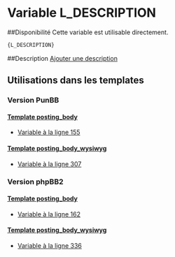 # Variable L_DESCRIPTION

##Disponibilité
Cette variable est utilisable directement.

```html
{L_DESCRIPTION}
```

##Description
[Ajouter une description](https://fa-tvars.appspot.com/var/L_DESCRIPTION)

## Utilisations dans les templates

### Version PunBB

#### [Template posting_body](punbb/posting_body.md#readme)
* [Variable &agrave; la ligne 155](../punbb/posting_body.tpl#L155)

#### [Template posting_body_wysiwyg](punbb/posting_body_wysiwyg.md#readme)
* [Variable &agrave; la ligne 307](../punbb/posting_body_wysiwyg.tpl#L307)

### Version phpBB2

#### [Template posting_body](subsilver/posting_body.md#readme)
* [Variable &agrave; la ligne 162](../subsilver/posting_body.tpl#L162)

#### [Template posting_body_wysiwyg](subsilver/posting_body_wysiwyg.md#readme)
* [Variable &agrave; la ligne 336](../subsilver/posting_body_wysiwyg.tpl#L336)